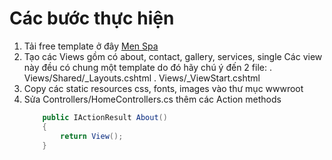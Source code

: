 ﻿# Các bước thực hiện
1. Tải free template ở đây [Men Spa](https://demo.w3layouts.com/demos_new/template_demo/10-08-2019/men_spa-demo_Free/1574744496/web/index.html)
2. Tạo các Views gồm có about, contact, gallery, services, single
    Các view này đều có chung một template do đó hãy chú ý đến 2 file:
        . Views/Shared/_Layouts.cshtml
        . Views/_ViewStart.cshtml
3. Copy các static resources css, fonts, images vào thư mục wwwroot
4. Sửa Controllers/HomeControllers.cs thêm các Action methods
    ```csharp
        public IActionResult About()
        {
            return View();
        }
    ```